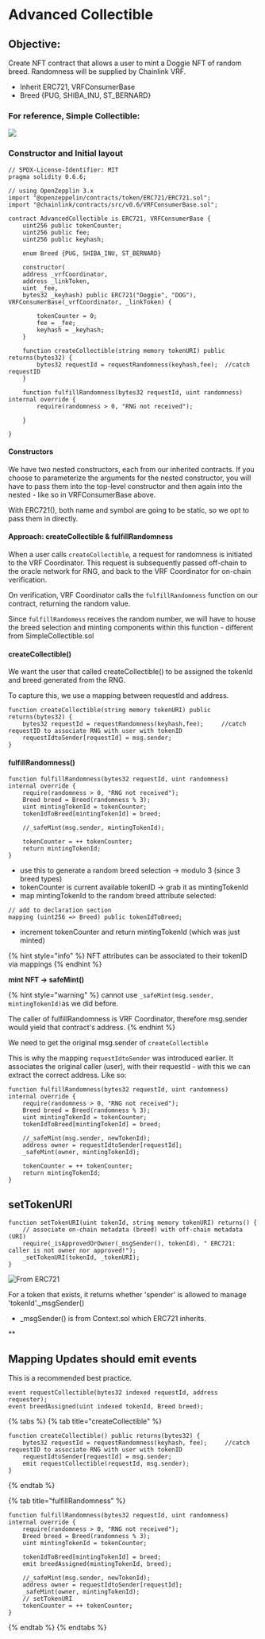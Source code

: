 # Advanced Collectible

## Objective:

Create NFT contract that allows a user to mint a Doggie NFT of random breed. Randomness will be supplied by Chainlink VRF.&#x20;

* Inherit ERC721, VRFConsumerBase&#x20;
* Breed {PUG, SHIBA\_INU, ST\_BERNARD}

### For reference, Simple Collectible:

![](<../../.gitbook/assets/image (303).png>)

### Constructor and Initial layout

```solidity
// SPDX-License-Identifier: MIT
pragma solidity 0.6.6;

// using OpenZepplin 3.x 
import "@openzeppelin/contracts/token/ERC721/ERC721.sol";
import "@chainlink/contracts/src/v0.6/VRFConsumerBase.sol";

contract AdvancedCollectible is ERC721, VRFConsumerBase {
    uint256 public tokenCounter;      
    uint256 public fee;
    uint256 public keyhash;
    
    enum Breed {PUG, SHIBA_INU, ST_BERNARD}
    
    constructor(
    address _vrfCoordinator, 
    address _linkToken, 
    uint _fee, 
    bytes32 _keyhash) public ERC721("Doggie", "DOG"), VRFConsumerBase(_vrfCoordinator, _linkToken) {

        tokenCounter = 0;
        fee = _fee;
        keyhash = _keyhash;
    }

    function createCollectible(string memory tokenURI) public returns(bytes32) {
        bytes32 requestId = requestRandomness(keyhash,fee);  //catch requestID 
    }

    function fulfillRandomness(bytes32 requestId, uint randomness) internal override {
        require(randomness > 0, "RNG not received");

    }

}
```

#### Constructors

We have two nested constructors, each from our inherited contracts. If you choose to parameterize the arguments for the nested constructor, you will have to pass them into the top-level constructor and then again into the nested - like so in VRFConsumerBase above.&#x20;

With ERC721(), both name and symbol are going to be static, so we opt to pass them in directly.

#### Approach: createCollectible & fulfillRandomness

When a user calls `createCollectible`, a request for randomness is initiated to the VRF Coordinator. This request is subsequently passed off-chain to the oracle network for RNG, and back to the VRF Coordinator for on-chain verification.&#x20;

On verification, VRF Coordinator calls the `fulfillRandomness` function on our contract, returning the random value.

Since `fulfillRandomess` receives the random number, we will have to house the breed selection and minting components within this function - different from SimpleCollectible.sol

#### createCollectible()

We want the user that called createCollectible() to be assigned the tokenId and breed generated from the RNG.

To capture this, we use a mapping between requestId and address.

```solidity
function createCollectible(string memory tokenURI) public returns(bytes32) {
    bytes32 requestId = requestRandomness(keyhash,fee);     //catch requestID to associate RNG with user with tokenID
    requestIdtoSender[requestId] = msg.sender;
}
```

#### fulfillRandomness()

```solidity
function fulfillRandomness(bytes32 requestId, uint randomness) internal override {
    require(randomness > 0, "RNG not received");
    Breed breed = Breed(randomness % 3);
    uint mintingTokenId = tokenCounter;
    tokenIdToBreed[mintingTokenId] = breed;
    
    //_safeMint(msg.sender, mintingTokenId);
    
    tokenCounter = ++ tokenCounter;
    return mintingTokenId;  
}
```

* use this to generate a random breed selection -> modulo 3 (since 3 breed types)
* tokenCounter is current available tokenID -> grab it as mintingTokenId
* map mintingTokenId to the random breed attribute selected:

```solidity
// add to declaration section
mapping (uint256 => Breed) public tokenIdToBreed; 
```

* increment tokenCounter and return mintingTokenId (which was just minted)

{% hint style="info" %}
NFT attributes can be associated to their tokenID via mappings
{% endhint %}

**mint NFT -> safeMint()**

{% hint style="warning" %}
cannot use `_safeMint(msg.sender, mintingTokenId)`as we did before.&#x20;

The caller of fulfillRandomness is VRF Coordinator, therefore msg.sender would yield that contract's address.
{% endhint %}

We need to get the original msg.sender of `createCollectible`

This is why the mapping `requestIdtoSender` was introduced earlier. It associates the original caller (user), with their requestId - with this we can extract the correct address. Like so:

```solidity
function fulfillRandomness(bytes32 requestId, uint randomness) internal override {
    require(randomness > 0, "RNG not received");
    Breed breed = Breed(randomness % 3);
    uint mintingTokenId = tokenCounter;
    tokenIdToBreed[mintingTokenId] = breed;
    
    //_safeMint(msg.sender, newTokenId);
    address owner = requestIdtoSender[requestId];
    _safeMint(owner, mintingTokenId);

    tokenCounter = ++ tokenCounter;
    return mintingTokenId;
}
```

## setTokenURI

```solidity
function setTokenURI(uint tokenId, string memory tokenURI) returns() {
    // associate on-chain metadata (breed) with off-chain metadata (URI)
    require(_isApprovedOrOwner(_msgSender(), tokenId), " ERC721: caller is not owner nor approved!");
    _setTokenURI(tokenId, _tokenURI);
}
```

![From ERC721](<../../.gitbook/assets/image (261).png>)

For a token that exists, it returns whether 'spender' is allowed to manage 'tokenId'.\_msgSender()

* \_msgSender() is from Context.sol which ERC721 inherits.

\*\*&#x20;



## Mapping Updates should emit events

This is a recommended best practice.

```solidity
event requestCollectible(bytes32 indexed requestId, address requester);
event breedAssigned(uint indexed tokenId, Breed breed);
```

{% tabs %}
{% tab title="createCollectible" %}
```solidity
function createCollectible() public returns(bytes32) {
    bytes32 requestId = requestRandomness(keyhash, fee);     //catch requestID to associate RNG with user with tokenID
    requestIdtoSender[requestId] = msg.sender;
    emit requestCollectible(requestId, msg.sender);
}
```
{% endtab %}

{% tab title="fulfillRandomness" %}
```solidity
function fulfillRandomness(bytes32 requestId, uint randomness) internal override {
    require(randomness > 0, "RNG not received");
    Breed breed = Breed(randomness % 3);
    uint mintingTokenId = tokenCounter;
    
    tokenIdToBreed[mintingTokenId] = breed;
    emit breedAssigned(mintingTokenId, breed);
    
    //_safeMint(msg.sender, newTokenId);
    address owner = requestIdtoSender[requestId];
    _safeMint(owner, mintingTokenId);
    // setTokenURI
    tokenCounter = ++ tokenCounter;
}
```
{% endtab %}
{% endtabs %}
